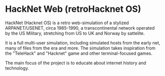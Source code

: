# HackNet Web (retroHacknet OS)

HackNet (Hacknet OS) is a retro web-simulation of a stylized ARPANET/USENET, circa 1985-1990, a transcontinental network operated by the US Military, stretching 
from US to UK and Norway by sattelite. 

It is a full multi-user simulation, including simulated hosts from the early net, many 
of files from the era and more. The simulation takes inspiration from 
the "TeleHack" and "Hacknet" game and other terminal-focused games. 

The main focus of the project is to educate about internet 
history and technology.




